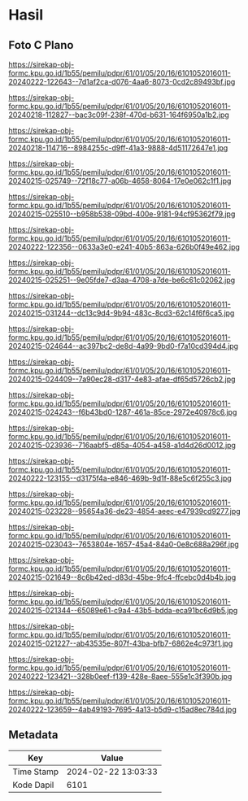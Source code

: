 # Hasil

## Foto C Plano

https://sirekap-obj-formc.kpu.go.id/1b55/pemilu/pdpr/61/01/05/20/16/6101052016011-20240222-122643--7d1af2ca-d076-4aa6-8073-0cd2c89493bf.jpg

https://sirekap-obj-formc.kpu.go.id/1b55/pemilu/pdpr/61/01/05/20/16/6101052016011-20240218-112827--bac3c09f-238f-470d-b631-164f6950a1b2.jpg

https://sirekap-obj-formc.kpu.go.id/1b55/pemilu/pdpr/61/01/05/20/16/6101052016011-20240218-114716--8984255c-d9ff-41a3-9888-4d51172647e1.jpg

https://sirekap-obj-formc.kpu.go.id/1b55/pemilu/pdpr/61/01/05/20/16/6101052016011-20240215-025749--72f18c77-a06b-4658-8064-17e0e062c1f1.jpg

https://sirekap-obj-formc.kpu.go.id/1b55/pemilu/pdpr/61/01/05/20/16/6101052016011-20240215-025510--b958b538-09bd-400e-9181-94cf95362f79.jpg

https://sirekap-obj-formc.kpu.go.id/1b55/pemilu/pdpr/61/01/05/20/16/6101052016011-20240222-122356--0633a3e0-e241-40b5-863a-626b0f49e462.jpg

https://sirekap-obj-formc.kpu.go.id/1b55/pemilu/pdpr/61/01/05/20/16/6101052016011-20240215-025251--9e05fde7-d3aa-4708-a7de-be6c61c02062.jpg

https://sirekap-obj-formc.kpu.go.id/1b55/pemilu/pdpr/61/01/05/20/16/6101052016011-20240215-031244--dc13c9d4-9b94-483c-8cd3-62c14f6f6ca5.jpg

https://sirekap-obj-formc.kpu.go.id/1b55/pemilu/pdpr/61/01/05/20/16/6101052016011-20240215-024644--ac397bc2-de8d-4a99-9bd0-f7a10cd394d4.jpg

https://sirekap-obj-formc.kpu.go.id/1b55/pemilu/pdpr/61/01/05/20/16/6101052016011-20240215-024409--7a90ec28-d317-4e83-afae-df65d5726cb2.jpg

https://sirekap-obj-formc.kpu.go.id/1b55/pemilu/pdpr/61/01/05/20/16/6101052016011-20240215-024243--f6b43bd0-1287-461a-85ce-2972e40978c6.jpg

https://sirekap-obj-formc.kpu.go.id/1b55/pemilu/pdpr/61/01/05/20/16/6101052016011-20240215-023936--716aabf5-d85a-4054-a458-a1d4d26d0012.jpg

https://sirekap-obj-formc.kpu.go.id/1b55/pemilu/pdpr/61/01/05/20/16/6101052016011-20240222-123155--d3175f4a-e846-469b-9d1f-88e5c6f255c3.jpg

https://sirekap-obj-formc.kpu.go.id/1b55/pemilu/pdpr/61/01/05/20/16/6101052016011-20240215-023228--95654a36-de23-4854-aeec-e47939cd9277.jpg

https://sirekap-obj-formc.kpu.go.id/1b55/pemilu/pdpr/61/01/05/20/16/6101052016011-20240215-023043--7653804e-1657-45a4-84a0-0e8c688a296f.jpg

https://sirekap-obj-formc.kpu.go.id/1b55/pemilu/pdpr/61/01/05/20/16/6101052016011-20240215-021649--8c6b42ed-d83d-45be-9fc4-ffcebc0d4b4b.jpg

https://sirekap-obj-formc.kpu.go.id/1b55/pemilu/pdpr/61/01/05/20/16/6101052016011-20240215-021344--65089e61-c9a4-43b5-bdda-eca91bc6d9b5.jpg

https://sirekap-obj-formc.kpu.go.id/1b55/pemilu/pdpr/61/01/05/20/16/6101052016011-20240215-021227--ab43535e-807f-43ba-bfb7-6862e4c973f1.jpg

https://sirekap-obj-formc.kpu.go.id/1b55/pemilu/pdpr/61/01/05/20/16/6101052016011-20240222-123421--328b0eef-f139-428e-8aee-555e1c3f390b.jpg

https://sirekap-obj-formc.kpu.go.id/1b55/pemilu/pdpr/61/01/05/20/16/6101052016011-20240222-123659--4ab49193-7695-4a13-b5d9-c15ad8ec784d.jpg


## Metadata

| Key        | Value               |
| ---------- | ------------------- |
| Time Stamp | 2024-02-22 13:03:33 |
| Kode Dapil | 6101                |



